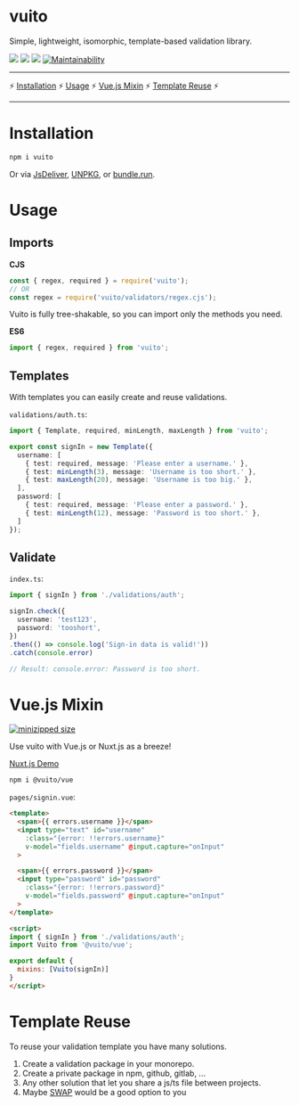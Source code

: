 # vuito
Simple, lightweight, isomorphic, template-based validation library.

[![](https://badgen.net/bundlephobia/tree-shaking/vuito)](https://bundlephobia.com/result?p=vuito) ![](https://badgen.net/bundlephobia/dependency-count/vuito) [![](https://badgen.net/bundlephobia/minzip/vuito)](https://bundlephobia.com/result?p=vuito) [![Maintainability](https://api.codeclimate.com/v1/badges/42b1117477140c6613bb/maintainability)](https://codeclimate.com/github/mathix420/vuito/maintainability)

---

⚡ [Installation](#installation) ⚡ [Usage](#usage) ⚡ [Vue.js Mixin](#vuejs-mixin) ⚡ [Template Reuse](#template-reuse) ⚡

---

# Installation

```bash
npm i vuito
```
Or via [JsDeliver](https://www.jsdelivr.com/package/npm/vuito?version=latest), [UNPKG](https://unpkg.com/browse/vuito@latest/vuito.min.js), or [bundle.run](https://bundle.run/vuito@latest).

# Usage

## Imports

**CJS**
```javascript
const { regex, required } = require('vuito');
// OR
const regex = require('vuito/validators/regex.cjs');
```

Vuito is fully tree-shakable, so you can import only the methods you need.

**ES6**
```javascript
import { regex, required } from 'vuito';
```
## Templates
With templates you can easily create and reuse validations.

`validations/auth.ts`:
```typescript
import { Template, required, minLength, maxLength } from 'vuito';

export const signIn = new Template({
  username: [
    { test: required, message: 'Please enter a username.' },
    { test: minLength(3), message: 'Username is too short.' },
    { test: maxLength(20), message: 'Username is too big.' },
  ],
  password: [
    { test: required, message: 'Please enter a password.' },
    { test: minLength(12), message: 'Password is too short.' },
  ]
});
```

## Validate

`index.ts`:
```typescript
import { signIn } from './validations/auth';

signIn.check({
  username: 'test123',
  password: 'tooshort',
})
.then(() => console.log('Sign-in data is valid!'))
.catch(console.error)

// Result: console.error: Password is too short.
```

# Vue.js Mixin

[![minizipped size](https://badgen.net/bundlephobia/minzip/@vuito/vue)](https://bundlephobia.com/result?p=@vuito/vue)

Use vuito with Vue.js or Nuxt.js as a breeze!

[Nuxt.js Demo](https://vuito.vercel.app/)

```bash
npm i @vuito/vue
```
`pages/signin.vue`:
```html
<template>
  <span>{{ errors.username }}</span>
  <input type="text" id="username"
    :class="{error: !!errors.username}"
    v-model="fields.username" @input.capture="onInput"
  >

  <span>{{ errors.password }}</span>
  <input type="password" id="password"
    :class="{error: !!errors.password}"
    v-model="fields.password" @input.capture="onInput"
  >
</template>

<script>
import { signIn } from './validations/auth';
import Vuito from '@vuito/vue';

export default {
  mixins: [Vuito(signIn)]
}
</script>
```

# Template Reuse

To reuse your validation template you have many solutions.

1. Create a validation package in your monorepo.
2. Create a private package in npm, github, gitlab, ...
3. Any other solution that let you share a js/ts file between projects.
4. Maybe [SWAP](https://github.com/mathix420/swap) would be a good option to you
